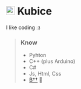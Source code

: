 # <img src="https://avatars.githubusercontent.com/u/83603203?v=4" style="height:24px"> Kubice
I like coding :з
<br>
> ### Know
> - Pyhton
> - C++ (plus Arduino)
> - C#
> -  Js, Html, Css
> - [В††](https://neolurk.org/wiki/%D0%92%2B%2B) 🌚
